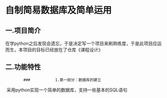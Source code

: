 # 自制简易数据库及简单运用

## 一.项目简介

​		在学python之后发现会遗忘，于是决定写一个项目来刷熟练度，于是此项目应运而生，本项目的目标已经放在了仓库《课程设计》

## 二.功能特性

            ###           1.第一部分：数据库的建立

​								采用python实现一个简单的数据库，支持一些基本的SQL语句

​			

​					
